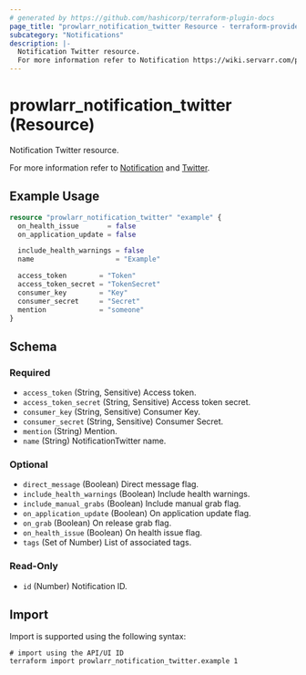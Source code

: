 ```yaml
---
# generated by https://github.com/hashicorp/terraform-plugin-docs
page_title: "prowlarr_notification_twitter Resource - terraform-provider-prowlarr"
subcategory: "Notifications"
description: |-
  Notification Twitter resource.
  For more information refer to Notification https://wiki.servarr.com/prowlarr/settings#connect and Twitter https://wiki.servarr.com/prowlarr/supported#twitter.
---
```


# prowlarr_notification_twitter (Resource)

<!-- subcategory:Notifications -->Notification Twitter resource.
For more information refer to [Notification](https://wiki.servarr.com/prowlarr/settings#connect) and [Twitter](https://wiki.servarr.com/prowlarr/supported#twitter).

## Example Usage

```terraform
resource "prowlarr_notification_twitter" "example" {
  on_health_issue       = false
  on_application_update = false

  include_health_warnings = false
  name                    = "Example"

  access_token        = "Token"
  access_token_secret = "TokenSecret"
  consumer_key        = "Key"
  consumer_secret     = "Secret"
  mention             = "someone"
}
```

<!-- schema generated by tfplugindocs -->
## Schema

### Required

- `access_token` (String, Sensitive) Access token.
- `access_token_secret` (String, Sensitive) Access token secret.
- `consumer_key` (String, Sensitive) Consumer Key.
- `consumer_secret` (String, Sensitive) Consumer Secret.
- `mention` (String) Mention.
- `name` (String) NotificationTwitter name.

### Optional

- `direct_message` (Boolean) Direct message flag.
- `include_health_warnings` (Boolean) Include health warnings.
- `include_manual_grabs` (Boolean) Include manual grab flag.
- `on_application_update` (Boolean) On application update flag.
- `on_grab` (Boolean) On release grab flag.
- `on_health_issue` (Boolean) On health issue flag.
- `tags` (Set of Number) List of associated tags.

### Read-Only

- `id` (Number) Notification ID.

## Import

Import is supported using the following syntax:

```shell
# import using the API/UI ID
terraform import prowlarr_notification_twitter.example 1
```
